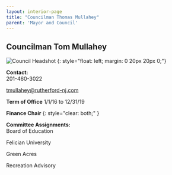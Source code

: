 ```yaml
---
layout: interior-page
title: "Councilman Thomas Mullahey"
parent: 'Mayor and Council'
---
```


## Councilman Tom Mullahey

![Council Headshot](../tom-mullahey.png)
{: style="float: left; margin: 0 20px 20px 0;"}

**Contact:**  
201-460-3022

tmullahey@rutherford-nj.com

**Term of Office**
1/1/16 to 12/31/19

**Finance Chair**
{: style="clear: both;" }

**Committee Assignments:**  
Board of Education

Felician University

Green Acres

Recreation Advisory
